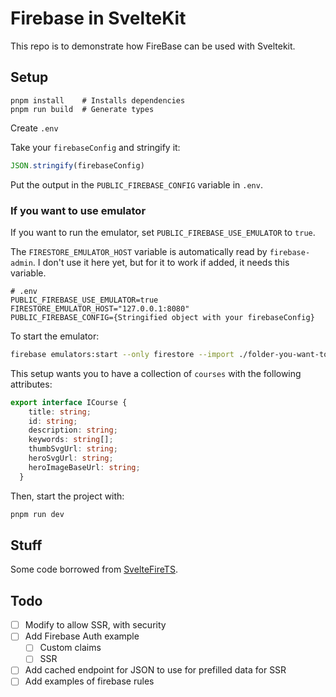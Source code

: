 # Firebase in SvelteKit

This repo is to demonstrate how FireBase can be used with Sveltekit.

## Setup

```
pnpm install    # Installs dependencies
pnpm run build  # Generate types
```

Create `.env`

Take your `firebaseConfig` and stringify it:

```js
JSON.stringify(firebaseConfig)
```

Put the output in the `PUBLIC_FIREBASE_CONFIG` variable in `.env`.

### If you want to use emulator

If you want to run the emulator, set `PUBLIC_FIREBASE_USE_EMULATOR` to `true`.

The `FIRESTORE_EMULATOR_HOST` variable is automatically read by `firebase-admin`. I don't use it here yet, but for it to work if added, it needs this variable.


```
# .env
PUBLIC_FIREBASE_USE_EMULATOR=true
FIRESTORE_EMULATOR_HOST="127.0.0.1:8080"
PUBLIC_FIREBASE_CONFIG={Stringified object with your firebaseConfig}
```

To start the emulator:

```bash
firebase emulators:start --only firestore --import ./folder-you-want-to-import
```


This setup wants you to have a collection of `courses` with the following attributes:

```ts
export interface ICourse {
    title: string;
    id: string;
    description: string;
    keywords: string[];
    thumbSvgUrl: string;
    heroSvgUrl: string;
    heroImageBaseUrl: string;
  }
```

Then, start the project with:

```bash
pnpm run dev
```


## Stuff

Some code borrowed from [SvelteFireTS](https://github.com/jacob-8/sveltefirets).

## Todo

- [ ] Modify to allow SSR, with security
- [ ] Add Firebase Auth example
  - [ ] Custom claims
  - [ ] SSR
- [ ] Add cached endpoint for JSON to use for prefilled data for SSR
- [ ] Add examples of firebase rules